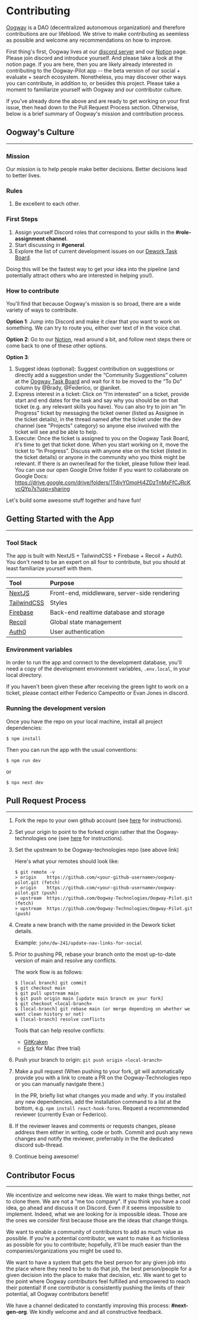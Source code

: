 # Contributing

[Oogway](www.oogway.ai) is a DAO (decentralized autonomous organization) and therefore contributions are our lifeblood. We strive to make contributing as seemless as possible and welcome any recommendations on how to improve.

First thing's first, Oogway lives at our [discord server](https://discord.com/invite/GYKDE85pxN) and our [Notion](https://oog.notion.site/Oogway-Home-f4ee1e1bca58404f8088bc7eac36064d) page. Please join discord and introduce yourself. And please take a look at the notion page. If you are here, then you are likely already interested in contributing to the Oogway-Pilot app -- the beta version of our social + evaluate + search ecosystem. Nonetheless, you may discover other ways you can contribute, in addition to, or besides this project. Please take a moment to familiarize yourself with Oogway and our contributor culture.

If you've already done the above and are ready to get working on your first issue, then head down to the Pull Request Process section. Otherwise, below is a brief summary of Oogway's mission and contribution process.

## Oogway's Culture

---

### **Mission**

Our mission is to help people make better decisions. Better decisions lead to better lives.

### **Rules**

1. Be excellent to each other.

### **First Steps**

1. Assign yourself Discord roles that correspond to your skills in the **#role-assignment channel**.
2. Start discussing in **#general**.
3. Explore the list of current development issues on our [Dework Task Board](https://app.dework.xyz/o/oogway-3osNaTPtbSgHHT6ZxzetBl/overview).

Doing this will be the fastest way to get your idea into the pipeline (and potentially attract others who are interested in helping you!).

### **How to contribute**

You'll find that because Oogway's mission is so broad, there are a wide variety of ways to contribute.

**Option 1**: Jump into Discord and make it clear that you want to work on something. We can try to route you, either over text of in the voice chat.

**Option 2**: Go to our [Notion](https://oog.notion.site/Oogway-Home-f4ee1e1bca58404f8088bc7eac36064d), read around a bit, and follow next steps there or come back to one of these other options.

**Option 3**:

1. Suggest ideas (optional): Suggest contribution on suggestions or directly add a suggestion under the “Community Suggestions” column at the [Oogway Task Board](https://bit.ly/3FG3eQY) and wait for it to be moved to the “To Do” column by @Brady, @Federico, or @aniket.
2. Express interest in a ticket: Click on “I’m interested” on a ticket, provide start and end dates for the task and say why you should be on that ticket (e.g. any relevant skills you have). You can also try to join an "In Progress" ticket by messaging the ticket owner (listed as Assignee in the ticket details), in the thread named after the ticket under the dev channel (see "Projects" category) so anyone else involved with the ticket will see and be able to help.
3. Execute: Once the ticket is assigned to you on the Oogway Task Board, it's time to get that ticket done. When you start working on it, move the ticket to “In Progress”. Discuss with anyone else on the ticket (listed in the ticket details) or anyone in the community who you think might be relevant. If there is an owner/lead for the ticket, please follow their lead. You can use our open Google Drive folder if you want to collaborate on Google Docs: https://drive.google.com/drive/folders/1TdjvYOmoHj4ZDzTnMxFfCJRcKvcQYp7s?usp=sharing

Let's build some awesome stuff together and have fun!

## Getting Started with the App

---

### **Tool Stack**

The app is built with NextJS + TailwindCSS + Firebase + Recoil + Auth0. You don't need to be an expert on all four to contribute, but you should at least familiarize yourself with them.

| Tool                                                                        | Purpose                                      |
| :-------------------------------------------------------------------------- | :------------------------------------------- |
| [NextJS](https://nextjs.org/docs/getting-started)                           | Front-end, middleware, server-side rendering |
| [TailwindCSS](https://tailwindcss.com/docs/installation)                    | Styles                                       |
| [Firebase](https://firebase.google.com/docs/database)                       | Back-end realtime database and storage       |
| [Recoil](https://firebase.google.com/docs/database)                         | Global state management                      |
| [Auth0](https://auth0.com/blog/ultimate-guide-nextjs-authentication-auth0/) | User authentication                          |

### Environment variables

In order to run the app and connect to the development database, you'll need a copy of the development
environment variables, `.env.local`, in your local directory.

If you haven't been given these after receiving the green light to work on a ticket, please contact either Federico Campeotto or Evan Jones in discord.

### **Running the development version**

Once you have the repo on your local machine, install all project dependencies:

```
$ npm install
```

Then you can run the app with the usual conventions:

```
$ npm run dev
```

or

```
$ npx next dev
```

## Pull Request Process

---

1. Fork the repo to your own github account (see [here](https://docs.github.com/en/get-started/quickstart/fork-a-repo) for instructions).

2. Set your origin to point to the forked origin rather that the Oogway-technologies one (see [here](https://docs.github.com/en/pull-requests/collaborating-with-pull-requests/working-with-forks/configuring-a-remote-for-a-fork) for instructions).
3. Set the upstream to be Oogway-technologies repo (see above link)

    Here's what your remotes should look like:

    ```
    $ git remote -v
    > origin    https://github.com/<your-github-username>/oogway-pilot.git (fetch)
    > origin    https://github.com/<your-github-username>/oogway-pilot.git (push)
    > upstream  https://github.com/Oogway-Technologies/Oogway-Pilot.git (fetch)
    > upstream  https://github.com/Oogway-Technologies/Oogway-Pilot.git (push)
    ```

4. Create a new branch with the name provided in the Dework ticket details.

    Example: `john/dw-241/update-nav-links-for-social`

5. Prior to pushing PR, rebase your branch onto the most up-to-date version of main and resolve any conflicts.

    The work flow is as follows:

    ```
    $ [local branch] git commit
    $ git checkout main
    $ git pull upstream main
    $ git push origin main [update main branch on your fork]
    $ git checkout <local-branch>
    $ [local-branch] git rebase main (or merge depending on whether we want clean history or not)
    $ [local-branch] resolve conflicts
    ```

    Tools that can help resolve conflicts:

    - [GitKraken](https://www.gitkraken.com/)
    - [Fork](https://git-fork.com/) for Mac (free trial)

6. Push your branch to origin: `git push origin <local-branch>`

7. Make a pull request (When pushing to your fork, git will automatically provide you with a link to create a PR on the Oogway-Technologies repo or you can manually navigate there.)

    In the PR, briefly list what changes you made and _why_. If you installed any new dependencies, add the installation command to a list at the bottom, e.g. `npm install react-hook-forms`. Request a recommmended reviewer (currently Evan or Federico).

8. If the reviewer leaves and comments or requests changes, please address them either in writing, code or both. Commit and push any news changes and notify the reviewer, preferrably in the the dedicated discord sub-thread.

9. Continue being awesome!

## Contributor Focus

---

We incentivize and welcome new ideas. We want to make things better, not to clone them. We are not a "me too company". If you think you have a cool idea, go ahead and discuss it on Discord. Even if it seems impossible to implement. Indeed, what we are looking for _is_ impossible ideas. Those are the ones we consider first because those are the ideas that change things.

We want to enable a community of contributors to add as much value as possible. If you're a potential contributor, we want to make it as frictionless as possible for you to contribute; hopefully, it'll be much easier than the companies/organizations you might be used to.

We want to have a system that gets the best person for any given job into the place where they need to be to do that job, the best person/people for a given decision into the place to make that decision, etc. We want to get to the point where Oogway contributors feel fulfilled and empowered to reach their potential! If one contributor is consistently pushing the limits of their potential, all Oogway contributors benefit!

We have a channel dedicated to constantly improving this process: **#next-gen-org**. We kindly welcome and and all constructive feedback.
